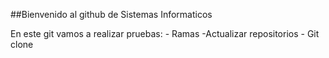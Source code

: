 

##Bienvenido al github de Sistemas Informaticos


En este git vamos a realizar pruebas:
	- Ramas
	-Actualizar repositorios
	- Git clone
	
